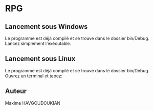 # RPG
## Lancement sous Windows
  
  Le programme est déjà compilé et se trouve dans le dossier bin/Debug.
  Lancez simplement l'exécutable.
  
## Lancement sous Linux
  
  Le programme est déjà compilé et se trouve dans le dossier bin/Debug.
  Ouvrez un terminal et tapez: 
  
  
## Auteur
  Maxime HAVGOUDOUKIAN
